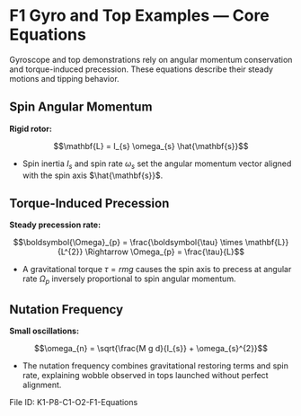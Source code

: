 # F1 Gyro and Top Examples — Core Equations

Gyroscope and top demonstrations rely on angular momentum conservation and torque-induced precession. These equations describe their steady motions and tipping behavior.

## Spin Angular Momentum
**Rigid rotor:**

$$\mathbf{L} = I_{s} \omega_{s} \hat{\mathbf{s}}$$

- Spin inertia $I_{s}$ and spin rate $\omega_{s}$ set the angular momentum vector aligned with the spin axis $\hat{\mathbf{s}}$.

## Torque-Induced Precession
**Steady precession rate:**

$$\boldsymbol{\Omega}_{p} = \frac{\boldsymbol{\tau} \times \mathbf{L}}{L^{2}} \Rightarrow \Omega_{p} = \frac{\tau}{L}$$

- A gravitational torque $\tau = r m g$ causes the spin axis to precess at angular rate $\Omega_{p}$ inversely proportional to spin angular momentum.

## Nutation Frequency
**Small oscillations:**

$$\omega_{n} = \sqrt{\frac{M g d}{I_{s}} + \omega_{s}^{2}}$$

- The nutation frequency combines gravitational restoring terms and spin rate, explaining wobble observed in tops launched without perfect alignment.

File ID: K1-P8-C1-O2-F1-Equations
